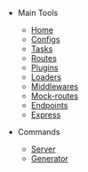 <!-- version-check:0.15.3 -->
<!-- version-warning -->
<!-- /version-warning -->

- Main Tools
    - [Home](README.md)
    - [Configs](configs.md)
    - [Tasks](tasks.md)
    - [Routes](routes.md)
    - [Plugins](plugins.md)
    - [Loaders](loaders.md)
    - [Middlewares](middlewares.md)
    - [Mock-routes](mock-routes.md)
    - [Endpoints](endpoints.md)
    - [Express](express.md)

- Commands
    - [Server](server.md)
    - [Generator](generator.md)

